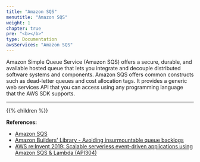 ```yaml
---
title: "Amazon SQS"
menutitle: "Amazon SQS"
weight: 1
chapter: true
pre: "<b></b>"
type: Documentation
awsServices: "Amazon SQS"
---
```


Amazon Simple Queue Service (Amazon SQS) offers a secure, durable, and available hosted queue that lets you integrate and decouple distributed software systems and components. Amazon SQS offers common constructs such as dead-letter queues and cost allocation tags. It provides a generic web services API that you can access using any programming language that the AWS SDK supports.


---
{{% children  %}}


**References:**
- [Amazon SQS](https://docs.aws.amazon.com/AWSSimpleQueueService/latest/SQSDeveloperGuide/welcome.html)
- [Amazon Builders' Library - Avoiding insurmountable queue backlogs](https://aws.amazon.com/builders-library/avoiding-insurmountable-queue-backlogs/)
- [AWS re:Invent 2019: Scalable serverless event-driven applications using Amazon SQS & Lambda (API304)](https://www.youtube.com/watch?v=2rikdPIFc_Q)